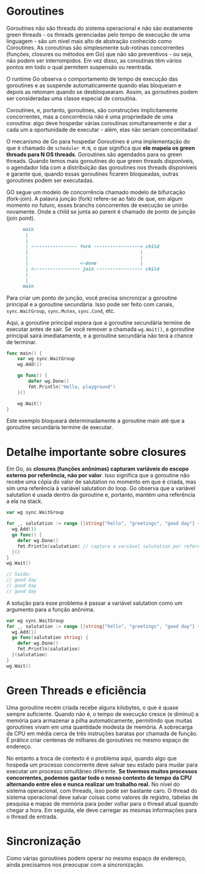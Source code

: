 # Goroutines

Goroutines não são threads do sistema operacional e não são exatamente green threads - os threads gerenciadas pelo tempo de execução de uma linguagem - são um nível mais alto de abstração conhecido como Coroutines. As coroutinas são simplesmente sub-rotinas concorrentes (funções, closures ou métodos em Go) que não são preventivos - ou seja, não podem ser interrompidos. Em vez disso, as coroutinas têm vários pontos em todo o qual permitem suspensão ou reentrada.

O runtime Go observa o comportamento de tempo de execução das goroutines e as suspende automaticamente quando elas bloqueiam e depois as retomam quando se desbloquearam. Assim, as goroutines podem ser consideradas uma classe especial de coroutina.

Coroutines, e, portanto, goroutines, são construções implicitamente concorrentes, mas a concorrência não é uma propriedade de uma coroutina: algo deve hospedar várias coroutinas simultaneamente e dar a cada um a oportunidade de executar - além, elas não seriam concomitadas!

O mecanismo de Go para hospedar Goroutines é uma implementação do que é chamado de `scheduler M:N`, o que significa que **ele mapeia os green threads para N OS threads**. Goroutines são agendados para os green threads. Quando temos mais goroutines do que green threads disponíveis, o agendador lida com a distribuição das goroutines nos threads disponíveis e garante que, quando essas goroutines ficarem bloqueadas, outras goroutines podem ser executadas.

GO segue um modelo de concorrência chamado modelo de bifurcação (fork-join). A palavra junção (fork) refere-se ao fato de que, em algum momento no futuro, esses branchs concorrentes de execução se unirão novamente.  Onde a child se junta ao parent é chamado de ponto de junção (join point).

```md
      main
       |
       |
       | ----------------- fork -----------------> child
       |                                         |
       |                                         |
       |                   <-done                |
       | <----------------- join ----------------- child
       |
       |
      main
```

Para criar um ponto de junção, você precisa sincronizar a goroutine principal e a goroutine secundária. Isso pode ser feito com canais, `sync.WaitGroup`, `sync.Mutex`, `sync.Cond`, etc.

Aqui, a goroutine principal espera que a goroutine secundária termine de executar antes de sair. Se você remover a chamada `wg.Wait()`, a goroutine principal sairá imediatamente, e a goroutine secundária não terá a chance de terminar.

```go
func main() {
	var wg sync.WaitGroup
	wg.Add(1)

	go func() {
		defer wg.Done()
		fmt.Println("Hello, playground")
	}()

	wg.Wait()
}
```

Este exemplo bloqueará determinadamente a goroutine main até que a goroutine secundária termine de executar.

# Detalhe importante sobre closures

Em Go, as **closures (funções anônimas) capturam variáveis do escopo externo por referência, não por valor**. Isso significa que a goroutine não recebe uma cópia do valor de salutation no momento em que é criada, mas sim uma referência à variável salutation do loop. Go observa que a variável salutation é usada dentro da goroutine e, portanto, mantém uma referência a ela na stack.

```go
var wg sync.WaitGroup

for _, salutation := range []string{"hello", "greetings", "good day"} {
  wg.Add(1)
  go func() {
    defer wg.Done()
    fmt.Println(salutation) // captura a variável salutation por referência
  }()
} 
wg.Wait()

// Saída:
// good day
// good day
// good day
```

A solução para esse problema é passar a variável salutation como um argumento para a função anônima.

```go
var wg sync.WaitGroup
for _, salutation := range []string{"hello", "greetings", "good day"} {
  wg.Add(1)
  go func(salutation string) {
    defer wg.Done()
    fmt.Println(salutation)
  }(salutation)
}
wg.Wait()
```

# Green Threads e eficiência

Uma goroutine recém criada recebe alguns kilobytes, o que é quase sempre suficiente.  Quando não é, o tempo de execução cresce (e diminui) a memória para armazenar a pilha automaticamente, permitindo que muitas goroutines vivam em uma quantidade modesta de memória. A sobrecarga da CPU em média cerca de três instruções baratas por chamada de função. É prático criar centenas de milhares de goroutines no mesmo espaço de endereço. 

No entanto a troca de contexto é o problema aqui, quando algo que hospeda um processo concorrente deve salvar seu estado para mudar para executar um processo simultâneo diferente. **Se tivermos muitos processos concorrentes, podemos gastar todo o nosso contexto de tempo da CPU alternando entre eles e nunca realizar um trabalho real.** No nível do sistema operacional, com threads, isso pode ser bastante caro. O thread do sistema operacional deve salvar coisas como valores de registro, tabelas de pesquisa e mapas de memória para poder voltar para o thread atual quando chegar a hora. Em seguida, ele deve carregar as mesmas informações para o thread de entrada.

# Sincronização

Como várias goroutines podem operar no mesmo espaço de endereço, ainda precisamos nos preocupar com a sincronização.